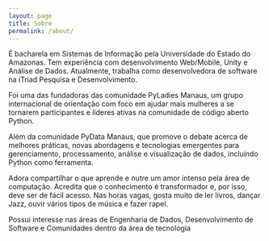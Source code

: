 ```yaml
---
layout: page
title: Sobre
permalink: /about/
---
```


É bacharela em Sistemas de Informação pela Universidade do Estado do Amazonas. Tem experiência com desenvolvimento Web/Mobile, Unity e Análise de Dados. Atualmente, trabalha como desenvolvedora de software na iTriad Pesquisa e Desenvolvimento.

Foi uma das fundadoras das comunidade PyLadies Manaus, um grupo internacional de orientação com foco em ajudar mais mulheres a se tornarem participantes e líderes ativas na comunidade de código aberto Python.

Além da comunidade PyData Manaus, que promove o debate acerca de melhores práticas, novas abordagens e tecnologias emergentes para gerenciamento, processamento, análise e visualização de dados, incluindo Python como ferramenta.

Adora compartilhar o que aprende e nutre um amor intenso pela área de computação. Acredita que o conhecimento é transformador e, por isso, deve ser de fácil acesso. Nas horas vagas, gosta muito de ler livros, dançar Jazz, ouvir vários tipos de música e fazer rapel.

Possui interesse nas áreas de Engenharia de Dados, Desenvolvimento de Software e Comunidades dentro da área de tecnologia
